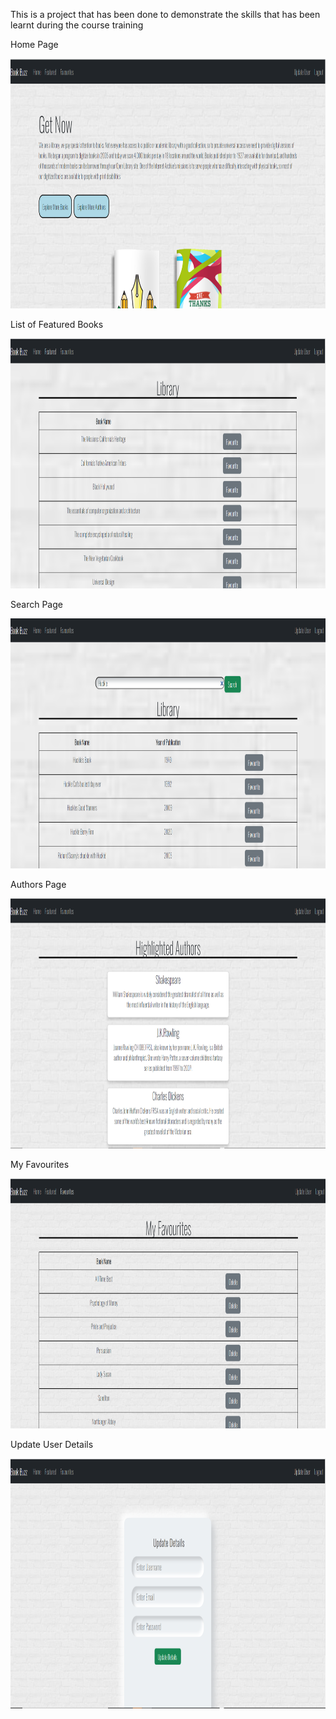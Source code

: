 This is a project that has been done to demonstrate the skills that has been learnt during the course training 

<p>Home Page</p>
<img src="Screenshots/Home.PNG"  height="400" />
<br>

<p>List of Featured Books</p>
<img src="Screenshots/Featured.PNG"  height="400" />

<p>Search Page</p>
<img src="Screenshots/Search.PNG"  height="400" />

<p>Authors Page</p>
<img src="Screenshots/Authors.PNG"  height="400" />

<p>My Favourites</p>
<img src="Screenshots/Fav.PNG"  height="400" />

<p>Update User Details</p>
<img src="Screenshots/Update.PNG"  height="400" />

